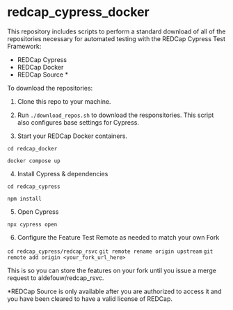 # redcap_cypress_docker

This repository includes scripts to perform a standard download of all of the repositories necessary for automated testing with the REDCap Cypress Test Framework: 
- REDCap Cypress
- REDCap Docker
- REDCap Source *

To download the repositories:

1. Clone this repo to your machine.

2. Run `./download_repos.sh` to download the responsitories.  This script also configures base settings for Cypress.

3. Start your REDCap Docker containers.  

`cd redcap_docker`

`docker compose up`

4. Install Cypress & dependencies

`cd redcap_cypress`

`npm install`

5. Open Cypress 

`npx cypress open`

6. Configure the Feature Test Remote as needed to match your own Fork

`cd redcap_cypress/redcap_rsvc`
`git remote rename origin upstream`
`git remote add origin <your_fork_url_here>`

This is so you can store the features on your fork until you issue a merge request to aldefouw/redcap_rsvc.

*REDCap Source is only available after you are authorized to access it and you have been cleared to have a valid license of REDCap.  
